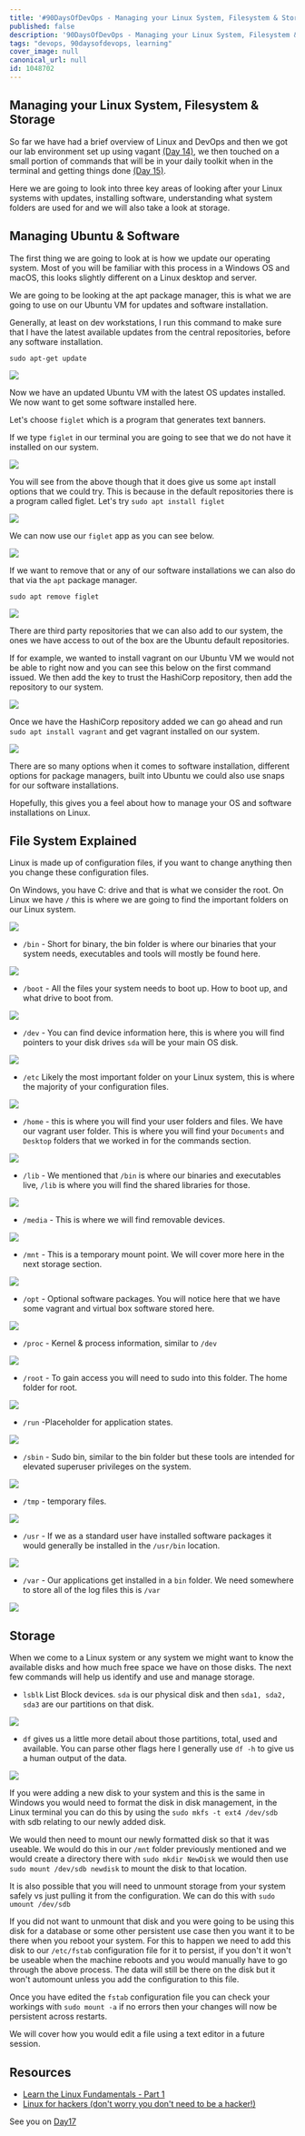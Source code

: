 ```yaml
---
title: '#90DaysOfDevOps - Managing your Linux System, Filesystem & Storage - Day 16'
published: false
description: '90DaysOfDevOps - Managing your Linux System, Filesystem & Storage'
tags: "devops, 90daysofdevops, learning"
cover_image: null
canonical_url: null
id: 1048702
---
```

## Managing your Linux System, Filesystem & Storage

So far we have had a brief overview of Linux and DevOps and then we got our lab environment set up using vagant [(Day 14)](day14.md), we then touched on a small portion of commands that will be in your daily toolkit when in the terminal and getting things done [(Day 15)](day15.md). 

Here we are going to look into three key areas of looking after your Linux systems with updates, installing software, understanding what system folders are used for and we will also take a look at storage. 

## Managing Ubuntu & Software

The first thing we are going to look at is how we update our operating system. Most of you will be familiar with this process in a Windows OS and macOS, this looks slightly different on a Linux desktop and server.  

We are going to be looking at the apt package manager, this is what we are going to use on our Ubuntu VM for updates and software installation. 

Generally, at least on dev workstations, I run this command to make sure that I have the latest available updates from the central repositories, before any software installation.  

`sudo apt-get update`

![](../images/Day16_Linux1.png)

Now we have an updated Ubuntu VM with the latest OS updates installed. We now want to get some software installed here. 

Let's choose `figlet` which is a program that generates text banners.

If we type `figlet` in our terminal you are going to see that we do not have it installed on our system. 

![](../images/Day16_Linux2.png)

You will see from the above though that it does give us some `apt` install options that we could try. This is because in the default repositories there is a program called figlet.  Let's try `sudo apt install figlet`

![](../images/Day16_Linux3.png)

We can now use our `figlet` app as you can see below. 

![](../images/Day16_Linux4.png)

If we want to remove that or any of our software installations we can also do that via the `apt` package manager. 

`sudo apt remove figlet`

![](../images/Day16_Linux5.png)

There are third party repositories that we can also add to our system, the ones we have access to out of the box are the Ubuntu default repositories. 

If for example, we wanted to install vagrant on our Ubuntu VM we would not be able to right now and you can see this below on the first command issued. We then add the key to trust the HashiCorp repository, then add the repository to our system.  

![](../images/Day16_Linux6.png)

Once we have the HashiCorp repository added we can go ahead and run `sudo apt install vagrant` and get vagrant installed on our system. 

![](../images/Day16_Linux7.png)

There are so many options when it comes to software installation, different options for package managers, built into Ubuntu we could also use snaps for our software installations. 

Hopefully, this gives you a feel about how to manage your OS and software installations on Linux. 

## File System Explained 

Linux is made up of configuration files, if you want to change anything then you change these configuration files. 

On Windows, you have C: drive and that is what we consider the root. On Linux we have `/` this is where we are going to find the important folders on our Linux system. 

![](../images/Day16_Linux8.png)

- `/bin` - Short for binary, the bin folder is where our binaries that your system needs, executables and tools will mostly be found here.  

![](../images/Day16_Linux9.png)

- `/boot` - All the files your system needs to boot up. How to boot up, and what drive to boot from. 

![](../images/Day16_Linux10.png)

- `/dev` - You can find device information here, this is where you will find pointers to your disk drives `sda` will be your main OS disk. 

![](../images/Day16_Linux11.png)

- `/etc` Likely the most important folder on your Linux system, this is where the majority of your configuration files. 

![](../images/Day16_Linux12.png)

- `/home` - this is where you will find your user folders and files. We have our vagrant user folder. This is where you will find your `Documents` and `Desktop` folders that we worked in for the commands section. 

![](../images/Day16_Linux13.png)

- `/lib` - We mentioned that `/bin` is where our binaries and executables live, `/lib` is where you will find the shared libraries for those. 

![](../images/Day16_Linux14.png)

- `/media` - This is where we will find removable devices. 

![](../images/Day16_Linux15.png)

- `/mnt` - This is a temporary mount point. We will cover more here in the next storage section. 

![](../images/Day16_Linux16.png)

- `/opt` - Optional software packages. You will notice here that we have some vagrant and virtual box software stored here. 

![](../images/Day16_Linux17.png)

- `/proc` - Kernel & process information, similar to `/dev`

![](../images/Day16_Linux18.png)

- `/root` - To gain access you will need to sudo into this folder. The home folder for root. 

![](../images/Day16_Linux19.png)

- `/run` -Placeholder for application states.

![](../images/Day16_Linux20.png)

- `/sbin` - Sudo bin, similar to the bin folder but these tools are intended for elevated superuser privileges on the system.

![](../images/Day16_Linux21.png)

- `/tmp` - temporary files. 

![](../images/Day16_Linux22.png)

- `/usr` - If we as a standard user have installed software packages it would generally be installed in the `/usr/bin` location. 

![](../images/Day16_Linux23.png)

- `/var` - Our applications get installed in a `bin` folder. We need somewhere to store all of the log files this is `/var`   

![](../images/Day16_Linux24.png)

## Storage 

When we come to a Linux system or any system we might want to know the available disks and how much free space we have on those disks. The next few commands will help us identify and use and manage storage. 

- `lsblk` List Block devices. `sda` is our physical disk and then `sda1, sda2, sda3` are our partitions on that disk. 

![](../images/Day16_Linux25.png)

- `df` gives us a little more detail about those partitions, total, used and available. You can parse other flags here I generally use `df -h` to give us a human output of the data. 

![](../images/Day16_Linux26.png)

If you were adding a new disk to your system and this is the same in Windows you would need to format the disk in disk management, in the Linux terminal you can do this by using the `sudo mkfs -t ext4 /dev/sdb` with sdb relating to our newly added disk. 

We would then need to mount our newly formatted disk so that it was useable. We would do this in our `/mnt` folder previously mentioned and we would create a directory there with `sudo mkdir NewDisk` we would then use `sudo mount /dev/sdb newdisk` to mount the disk to that location. 

It is also possible that you will need to unmount storage from your system safely vs just pulling it from the configuration. We can do this with `sudo umount /dev/sdb` 

If you did not want to unmount that disk and you were going to be using this disk for a database or some other persistent use case then you want it to be there when you reboot your system. For this to happen we need to add this disk to our `/etc/fstab` configuration file for it to persist, if you don't it won't be useable when the machine reboots and you would manually have to go through the above process. The data will still be there on the disk but it won't automount unless you add the configuration to this file. 

Once you have edited the `fstab` configuration file you can check your workings with `sudo mount -a` if no errors then your changes will now be persistent across restarts. 

We will cover how you would edit a file using a text editor in a future session. 

## Resources 

- [Learn the Linux Fundamentals - Part 1](https://www.youtube.com/watch?v=kPylihJRG70)
- [Linux for hackers (don't worry you don't need to be a hacker!)](https://www.youtube.com/watch?v=VbEx7B_PTOE)

See you on [Day17](day17.md)
